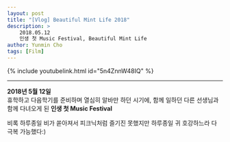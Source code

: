 ```yaml
---
layout: post
title: "[Vlog] Beautiful Mint Life 2018"
description: >
    2018.05.12  
    인생 첫 Music Festival, Beautiful Mint Life
author: Yunmin Cho
tags: [Film]
---
```


{% include youtubelink.html id="5n4ZnnW48IQ" %}

***
<!-- <span style="color: rgb(245,142,120)"> -->
<!-- <span style="color: var(--gray)"> -->
<span style="color: var(--highlight-color)"> __2018년 5월 12일__ </span>  
휴학하고 다음학기를 준비하며 열심히 알바만 하던 시기에,
함께 일하던 다른 선생님과 함께 다녀오게 된 __인생 첫 Music Festival__

비록 하루종일 비가 쏟아져서 피크닉처럼 즐기진 못했지만
하루종일 귀 호강하느라 다 극복 가능했다:)  
